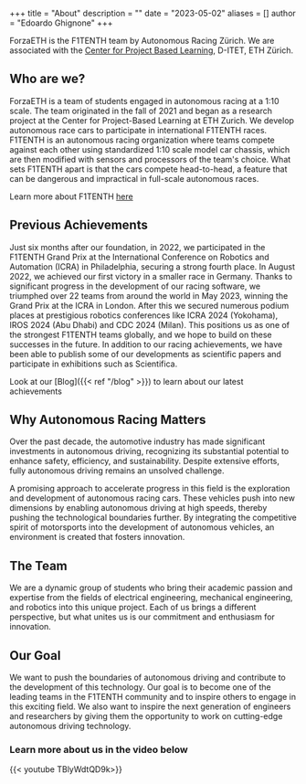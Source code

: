 +++
title = "About"
description = ""
date = "2023-05-02"
aliases = []
author = "Edoardo Ghignone"
+++

ForzaETH is the F1TENTH team by Autonomous Racing Zürich. We are associated with the [Center for Project Based Learning](https://pbl.ee.ethz.ch/), D-ITET, ETH Zürich.

## Who are we?
ForzaETH is a team of students engaged in autonomous racing at a 1:10 scale. The team originated in the fall of 2021 and began as a research project at the Center for Project-Based Learning at ETH Zurich. We develop autonomous race cars to participate in international F1TENTH races. F1TENTH is an autonomous racing organization where teams compete against each other using standardized 1:10 scale model car chassis, which are then modified with sensors and processors of the team's choice. What sets F1TENTH apart is that the cars compete head-to-head, a feature that can be dangerous and impractical in full-scale autonomous races.

Learn more about F1TENTH [here](https://roboracer.ai/)


## Previous Achievements
Just six months after our foundation, in 2022, we participated in the F1TENTH Grand Prix at the International Conference on Robotics and Automation (ICRA) in Philadelphia, securing a strong fourth place. In August 2022, we achieved our first victory in a smaller race in Germany. Thanks to significant progress in the development of our racing software, we triumphed over 22 teams from around the world in May 2023, winning the Grand Prix at the ICRA in London. After this we secured numerous podium places at prestigious robotics conferences like ICRA 2024 (Yokohama), IROS 2024 (Abu Dhabi) and CDC 2024 (Milan). This positions us as one of the strongest F1TENTH teams globally, and we hope to build on these successes in the future. In addition to our racing achievements, we have been able to publish some of our developments as scientific papers and participate in exhibitions such as Scientifica.

Look at our [Blog]({{< ref "/blog" >}}) to learn about our latest achievements

## Why Autonomous Racing Matters

Over the past decade, the automotive industry has made significant investments in autonomous driving, recognizing its substantial potential to enhance safety, efficiency, and sustainability. Despite extensive efforts, fully autonomous driving remains an unsolved challenge.

A promising approach to accelerate progress in this field is the exploration and development of autonomous racing cars. These vehicles push into new dimensions by enabling autonomous driving at high speeds, thereby pushing the technological boundaries further. By integrating the competitive spirit of motorsports into the development of autonomous vehicles, an environment is created that fosters innovation.

## The Team

We are a dynamic group of students who bring their academic passion and expertise from the fields of electrical engineering, mechanical engineering, and robotics into this unique project. Each of us brings a different perspective, but what unites us is our commitment and enthusiasm for innovation.

## Our Goal

We want to push the boundaries of autonomous driving and contribute to the development of this technology. Our goal is to become one of the leading teams in the F1TENTH community and to inspire others to engage in this exciting field. We also want to inspire the next generation of engineers and researchers by giving them the opportunity to work on cutting-edge autonomous driving technology.



### Learn more about us in the video below
{{< youtube TBlyWdtQD9k>}}
